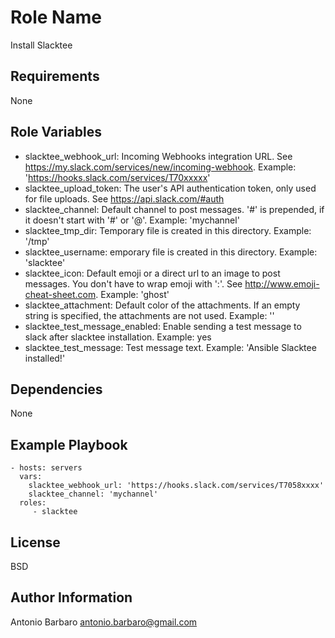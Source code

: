 Role Name
=========

Install Slacktee

Requirements
------------

None

Role Variables
--------------

- slacktee_webhook_url: Incoming Webhooks integration URL. See https://my.slack.com/services/new/incoming-webhook. Example: 'https://hooks.slack.com/services/T70xxxxx'
- slacktee_upload_token: The user's API authentication token, only used for file uploads. See https://api.slack.com/#auth
- slacktee_channel: Default channel to post messages. '#' is prepended, if it doesn't start with '#' or '@'. Example: 'mychannel'
- slacktee_tmp_dir: Temporary file is created in this directory. Example: '/tmp'
- slacktee_username: emporary file is created in this directory. Example: 'slacktee'
- slacktee_icon: Default emoji or a direct url to an image to post messages. You don't have to wrap emoji with ':'. See http://www.emoji-cheat-sheet.com. Example: 'ghost'
- slacktee_attachment: Default color of the attachments. If an empty string is specified, the attachments are not used. Example: ''
- slacktee_test_message_enabled: Enable sending a test message to slack after slacktee installation. Example: yes
- slacktee_test_message: Test message text. Example: 'Ansible Slacktee installed!'

Dependencies
------------

None

Example Playbook
----------------

    - hosts: servers
      vars:
        slacktee_webhook_url: 'https://hooks.slack.com/services/T7058xxxx'    
        slacktee_channel: 'mychannel'    
      roles:
         - slacktee

License
-------

BSD

Author Information
------------------

Antonio Barbaro <antonio.barbaro@gmail.com>
